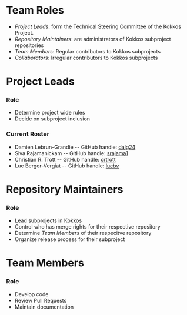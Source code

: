 # Team Roles
- *Project Leads*: form the Technical Steering Committee of the Kokkos Project.
- *Repository Maintainers*: are administrators of Kokkos subproject repositories
- *Team Members*: Regular contributors to Kokkos subprojects
- *Collaborators*: Irregular contributors to Kokkos subprojects

# Project Leads

### Role

- Determine project wide rules
- Decide on subproject inclusion

### Current Roster

- Damien Lebrun-Grandie -- GitHub handle: [dalg24](https://github.com/dalg24)
- Siva Rajamanickam -- GitHub handle: [srajama1](https://github.com/srajama1)
- Christian R. Trott -- GitHub handle: [crtrott](https://github.com/crtrott)
- Luc Berger-Vergiat -- GitHub handle: [lucbv](https://github.com/lucbv)

# Repository Maintainers

### Role

- Lead subprojects in Kokkos
- Control who has merge rights for their respective repository
- Determine *Team Members* of their respecitve repository
- Organize release process for their subproject

# Team Members

### Role

- Develop code
- Review Pull Requests
- Maintain documentation
